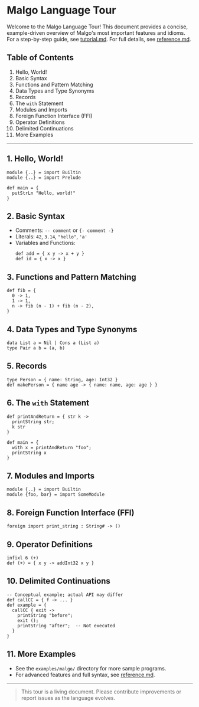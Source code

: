 # Malgo Language Tour

Welcome to the Malgo Language Tour! This document provides a concise, example-driven overview of Malgo's most important features and idioms. For a step-by-step guide, see [tutorial.md](./tutorial.md). For full details, see [reference.md](./reference.md).

## Table of Contents

1. Hello, World!
2. Basic Syntax
3. Functions and Pattern Matching
4. Data Types and Type Synonyms
5. Records
6. The `with` Statement
7. Modules and Imports
8. Foreign Function Interface (FFI)
9. Operator Definitions
10. Delimited Continuations
11. More Examples

---

## 1. Hello, World!

```malgo
module {..} = import Builtin
module {..} = import Prelude

def main = {
  putStrLn "Hello, world!"
}
```

## 2. Basic Syntax

- Comments: `-- comment` or `{- comment -}`
- Literals: `42`, `3.14`, `"hello"`, `'a'`
- Variables and Functions:
  ```malgo
  def add = { x y -> x + y }
  def id = { x -> x }
  ```

## 3. Functions and Pattern Matching

```malgo
def fib = {
  0 -> 1,
  1 -> 1,
  n -> fib (n - 1) + fib (n - 2),
}
```

## 4. Data Types and Type Synonyms

```malgo
data List a = Nil | Cons a (List a)
type Pair a b = (a, b)
```

## 5. Records

```malgo
type Person = { name: String, age: Int32 }
def makePerson = { name age -> { name: name, age: age } }
```

## 6. The `with` Statement

```malgo
def printAndReturn = { str k ->
  printString str;
  k str
}

def main = {
  with x = printAndReturn "foo";
  printString x
}
```

## 7. Modules and Imports

```malgo
module {..} = import Builtin
module {foo, bar} = import SomeModule
```

## 8. Foreign Function Interface (FFI)

```malgo
foreign import print_string : String# -> ()
```

## 9. Operator Definitions

```malgo
infixl 6 (+)
def (+) = { x y -> addInt32 x y }
```

## 10. Delimited Continuations

```malgo
-- Conceptual example; actual API may differ
def callCC = { f -> ... }
def example = {
  callCC { exit ->
    printString "before";
    exit ();
    printString "after";  -- Not executed
  }
}
```

## 11. More Examples

- See the `examples/malgo/` directory for more sample programs.
- For advanced features and full syntax, see [reference.md](./reference.md).

---

> This tour is a living document. Please contribute improvements or report issues as the language evolves.

